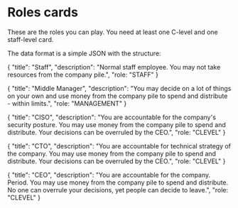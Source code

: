 # Roles cards

These are the roles you can play. You need at least one C-level and one staff-level card.

The data format is a simple JSON with the structure:

{
    "title": "Staff",
    "description": "Normal staff employee. You may not take resources from the company pile.",
    "role: "STAFF"
}

{
    "title": "Middle Manager",
    "description": "You may decide on a lot of things on your own and use money from the company pile to spend and distribute - within limits.",
    "role: "MANAGEMENT"
}

{
    "title": "CISO",
    "description": "You are accountable for the company's security posture. You may use money from the company pile to spend and distribute. Your decisions can be overruled by the CEO.",
    "role: "CLEVEL"
}

{
    "title": "CTO",
    "description": "You are accountable for technical strategy of the company. You may use money from the company pile to spend and distribute. Your decisions can be overruled by the CEO.",
    "role: "CLEVEL"
}

{
    "title": "CEO",
    "description": "You are accountable for the company. Period. You may use money from the company pile to spend and distribute. No one can overrule your decisions, yet people can decide to leave.",
    "role: "CLEVEL"
}